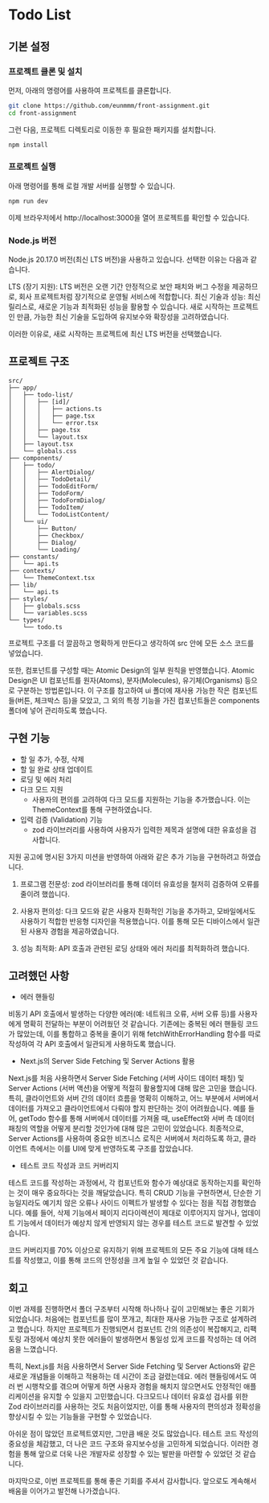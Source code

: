 # Todo List

## 기본 설정

### 프로젝트 클론 및 설치

먼저, 아래의 명령어를 사용하여 프로젝트를 클론합니다.

```bash
git clone https://github.com/eunmmm/front-assignment.git
cd front-assignment
```

그런 다음, 프로젝트 디렉토리로 이동한 후 필요한 패키지를 설치합니다.

```bash
npm install
```

### 프로젝트 실행

아래 명령어를 통해 로컬 개발 서버를 실행할 수 있습니다.

```bash
npm run dev
```

이제 브라우저에서 http://localhost:3000을 열어 프로젝트를 확인할 수 있습니다.

### Node.js 버전

Node.js 20.17.0 버전(최신 LTS 버전)을 사용하고 있습니다. 선택한 이유는 다음과 같습니다.

LTS (장기 지원): LTS 버전은 오랜 기간 안정적으로 보안 패치와 버그 수정을 제공하므로, 회사 프로젝트처럼 장기적으로 운영될 서비스에 적합합니다.
최신 기술과 성능: 최신 릴리스로, 새로운 기능과 최적화된 성능을 활용할 수 있습니다. 새로 시작하는 프로젝트인 만큼, 가능한 최신 기술을 도입하여 유지보수와 확장성을 고려하였습니다.

이러한 이유로, 새로 시작하는 프로젝트에 최신 LTS 버전을 선택했습니다.

## 프로젝트 구조

```plaintext
src/
├── app/
│   ├── todo-list/
│   │   ├── [id]/
│   │   │   ├── actions.ts
│   │   │   ├── page.tsx
│   │   │   └── error.tsx
│   │   ├── page.tsx
│   │   └── layout.tsx
│   ├── layout.tsx
│   └── globals.css
├── components/
│   ├── todo/
│   │   ├── AlertDialog/
│   │   ├── TodoDetail/
│   │   ├── TodoEditForm/
│   │   ├── TodoForm/
│   │   ├── TodoFormDialog/
│   │   ├── TodoItem/
│   │   └── TodoListContent/
│   └── ui/
│       ├── Button/
│       ├── Checkbox/
│       ├── Dialog/
│       └── Loading/
├── constants/
│   └── api.ts
├── contexts/
│   └── ThemeContext.tsx
├── lib/
│   └── api.ts
├── styles/
│   ├── globals.scss
│   └── variables.scss
└── types/
    └── todo.ts

```

프로젝트 구조를 더 깔끔하고 명확하게 만든다고 생각하여 src 안에 모든 소스 코드를 넣었습니다.

또한, 컴포넌트를 구성할 때는 Atomic Design의 일부 원칙을 반영했습니다. Atomic Design은 UI 컴포넌트를 원자(Atoms), 분자(Molecules), 유기체(Organisms) 등으로 구분하는 방법론입니다. 이 구조를 참고하여 ui 폴더에 재사용 가능한 작은 컴포넌트들(버튼, 체크박스 등)을 모았고, 그 외의 특정 기능을 가진 컴포넌트들은 components 폴더에 넣어 관리하도록 했습니다.

## 구현 기능

- 할 일 추가, 수정, 삭제
- 할 일 완료 상태 업데이트
- 로딩 및 에러 처리
- 다크 모드 지원
  - 사용자의 편의를 고려하여 다크 모드를 지원하는 기능을 추가했습니다. 이는 ThemeContext를 통해 구현하였습니다.
- 입력 검증 (Validation) 기능
  - zod 라이브러리를 사용하여 사용자가 입력한 제목과 설명에 대한 유효성을 검사합니다.

지원 공고에 명시된 3가지 미션을 반영하여 아래와 같은 추가 기능을 구현하려고 하였습니다.

1. 프로그램 전문성: zod 라이브러리를 통해 데이터 유효성을 철저히 검증하여 오류를 줄이려 했씁니다.

2. 사용자 편의성: 다크 모드와 같은 사용자 친화적인 기능을 추가하고, 모바일에서도 사용하기 적합한 반응형 디자인을 적용했습니다. 이를 통해 모든 디바이스에서 일관된 사용자 경험을 제공하였습니다.

3. 성능 최적화: API 호출과 관련된 로딩 상태와 에러 처리를 최적화하려 했습니다.

## 고려했던 사항

- 에러 핸들링

비동기 API 호출에서 발생하는 다양한 에러(예: 네트워크 오류, 서버 오류 등)를 사용자에게 명확히 전달하는 부분이 어려웠던 것 같습니다.
기존에는 중복된 에러 핸들링 코드가 많았는데, 이를 통합하고 중복을 줄이기 위해 fetchWithErrorHandling 함수를 따로 작성하여 각 API 호출에서 일관되게 사용하도록 했습니다.

- Next.js의 Server Side Fetching 및 Server Actions 활용

Next.js를 처음 사용하면서 Server Side Fetching (서버 사이드 데이터 패칭) 및 Server Actions (서버 액션)을 어떻게 적절히 활용할지에 대해 많은 고민을 했습니다.
특히, 클라이언트와 서버 간의 데이터 흐름을 명확히 이해하고, 어느 부분에서 서버에서 데이터를 가져오고 클라이언트에서 다뤄야 할지 판단하는 것이 어려웠습니다.
예를 들어, getTodo 함수를 통해 서버에서 데이터를 가져올 때, useEffect와 서버 측 데이터 패칭의 역할을 어떻게 분리할 것인가에 대해 많은 고민이 있었습니다. 최종적으로, Server Actions를 사용하여 중요한 비즈니스 로직은 서버에서 처리하도록 하고, 클라이언트 측에서는 이를 UI에 맞게 반영하도록 구조를 잡았습니다.

- 테스트 코드 작성과 코드 커버리지

테스트 코드를 작성하는 과정에서, 각 컴포넌트와 함수가 예상대로 동작하는지를 확인하는 것이 매우 중요하다는 것을 깨달았습니다. 특히 CRUD 기능을 구현하면서, 단순한 기능일지라도 예기치 않은 오류나 사이드 이펙트가 발생할 수 있다는 점을 직접 경험했습니다. 예를 들어, 삭제 기능에서 페이지 리다이렉션이 제대로 이루어지지 않거나, 업데이트 기능에서 데이터가 예상치 않게 반영되지 않는 경우를 테스트 코드로 발견할 수 있었습니다.

코드 커버리지를 70% 이상으로 유지하기 위해 프로젝트의 모든 주요 기능에 대해 테스트를 작성했고, 이를 통해 코드의 안정성을 크게 높일 수 있었던 것 같습니다.

## 회고

이번 과제를 진행하면서 폴더 구조부터 시작해 하나하나 깊이 고민해보는 좋은 기회가 되었습니다. 처음에는 컴포넌트를 많이 쪼개고, 최대한 재사용 가능한 구조로 설계하려고 했습니다. 하지만 프로젝트가 진행되면서 컴포넌트 간의 의존성이 복잡해지고, 리팩토링 과정에서 예상치 못한 에러들이 발생하면서 통일성 있게 코드를 작성하는 데 어려움을 느꼈습니다.

특히, Next.js를 처음 사용하면서 Server Side Fetching 및 Server Actions와 같은 새로운 개념들을 이해하고 적용하는 데 시간이 조금 걸렸는데요. 에러 핸들링에서도 여러 번 시행착오를 겪으며 어떻게 하면 사용자 경험을 해치지 않으면서도 안정적인 애플리케이션을 유지할 수 있을지 고민했습니다. 다크모드나 데이터 유효성 검사를 위한 Zod 라이브러리를 사용하는 것도 처음이었지만, 이를 통해 사용자의 편의성과 정확성을 향상시킬 수 있는 기능들을 구현할 수 있었습니다.

아쉬운 점이 많았던 프로젝트였지만, 그만큼 배운 것도 많았습니다. 테스트 코드 작성의 중요성을 체감했고, 더 나은 코드 구조와 유지보수성을 고민하게 되었습니다. 이러한 경험을 통해 앞으로 더욱 나은 개발자로 성장할 수 있는 발판을 마련할 수 있었던 것 같습니다.

마지막으로, 이번 프로젝트를 통해 좋은 기회를 주셔서 감사합니다. 앞으로도 계속해서 배움을 이어가고 발전해 나가겠습니다.
